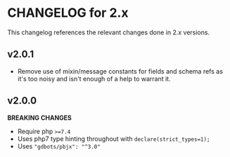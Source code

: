 # CHANGELOG for 2.x
This changelog references the relevant changes done in 2.x versions.


## v2.0.1
* Remove use of mixin/message constants for fields and schema refs as it's too noisy and isn't enough of a help to warrant it.


## v2.0.0
__BREAKING CHANGES__

* Require php `>=7.4`
* Uses php7 type hinting throughout with `declare(strict_types=1);`
* Uses `"gdbots/pbjx": "^3.0"`
